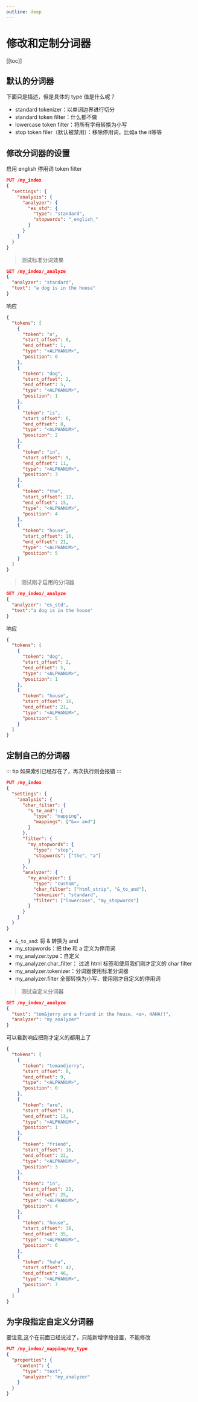 ```yaml
---
outline: deep
---
```

# 修改和定制分词器

[[toc]]

## 默认的分词器

下面只是描述，但是具体的 type 值是什么呢？

- standard tokenizer：以单词边界进行切分
- standard token filter：什么都不做
- lowercase token filter：将所有字母转换为小写
- stop token filer（默认被禁用）：移除停用词，比如a the it等等

## 修改分词器的设置

启用 english 停用词 token filter

```json
PUT /my_index
{
  "settings": {
    "analysis": {
      "analyzer": {
        "es_std": {
          "type": "standard",
          "stopwords": "_english_"
        }
      }
    }
  }
}
```

> 测试标准分词效果

```json
GET /my_index/_analyze
{
  "analyzer": "standard",
  "text": "a dog is in the house"
}
````

响应

```json
{
  "tokens": [
    {
      "token": "a",
      "start_offset": 0,
      "end_offset": 1,
      "type": "<ALPHANUM>",
      "position": 0
    },
    {
      "token": "dog",
      "start_offset": 2,
      "end_offset": 5,
      "type": "<ALPHANUM>",
      "position": 1
    },
    {
      "token": "is",
      "start_offset": 6,
      "end_offset": 8,
      "type": "<ALPHANUM>",
      "position": 2
    },
    {
      "token": "in",
      "start_offset": 9,
      "end_offset": 11,
      "type": "<ALPHANUM>",
      "position": 3
    },
    {
      "token": "the",
      "start_offset": 12,
      "end_offset": 15,
      "type": "<ALPHANUM>",
      "position": 4
    },
    {
      "token": "house",
      "start_offset": 16,
      "end_offset": 21,
      "type": "<ALPHANUM>",
      "position": 5
    }
  ]
}
```

> 测试刚才启用的分词器

```json
GET /my_index/_analyze
{
  "analyzer": "es_std",
  "text":"a dog is in the house"
}
```

响应

```json
{
  "tokens": [
    {
      "token": "dog",
      "start_offset": 2,
      "end_offset": 5,
      "type": "<ALPHANUM>",
      "position": 1
    },
    {
      "token": "house",
      "start_offset": 16,
      "end_offset": 21,
      "type": "<ALPHANUM>",
      "position": 5
    }
  ]
}
```

## 定制自己的分词器

::: tip
如果索引已经存在了，再次执行则会报错
:::

```json
PUT /my_index
{
  "settings": {
    "analysis": {
      "char_filter": {
        "&_to_and": {
          "type": "mapping",
          "mappings": ["&=> and"]
        }
      },
      "filter": {
        "my_stopwords": {
          "type": "stop",
          "stopwords": ["the", "a"]
        }
      },
      "analyzer": {
        "my_analyzer": {
          "type": "custom",
          "char_filter": ["html_strip", "&_to_and"],
          "tokenizer": "standard",
          "filter": ["lowercase", "my_stopwords"]
        }
      }
    }
  }
}
```

- `&_to_and`: 将 & 转换为 and
- my_stopwords：把 the 和 a 定义为停用词
- my_analyzer.type：自定义
- my_analyzer.char_filter： 过滤 html 标签和使用我们刚才定义的 char filter
- my_analyzer.tokenizer：分词器使用标准分词器
- my_analyzer.filter 全部转换为小写、使用刚才自定义的停用词

> 测试自定义分词器

```json
GET /my_index/_analyze
{
  "text": "tom&jerry are a friend in the house, <a>, HAHA!!",
  "analyzer": "my_analyzer"
}
```

可以看到响应把刚才定义的都用上了

```json
{
  "tokens": [
    {
      "token": "tomandjerry",
      "start_offset": 0,
      "end_offset": 9,
      "type": "<ALPHANUM>",
      "position": 0
    },
    {
      "token": "are",
      "start_offset": 10,
      "end_offset": 13,
      "type": "<ALPHANUM>",
      "position": 1
    },
    {
      "token": "friend",
      "start_offset": 16,
      "end_offset": 22,
      "type": "<ALPHANUM>",
      "position": 3
    },
    {
      "token": "in",
      "start_offset": 23,
      "end_offset": 25,
      "type": "<ALPHANUM>",
      "position": 4
    },
    {
      "token": "house",
      "start_offset": 30,
      "end_offset": 35,
      "type": "<ALPHANUM>",
      "position": 6
    },
    {
      "token": "haha",
      "start_offset": 42,
      "end_offset": 46,
      "type": "<ALPHANUM>",
      "position": 7
    }
  ]
}
```

## 为字段指定自定义分词器

要注意,这个在前面已经说过了，只能新增字段设置，不能修改

```json
PUT /my_index/_mapping/my_type
{
  "properties": {
    "content": {
      "type": "text",
      "analyzer": "my_analyzer"
    }
  }
}
```
